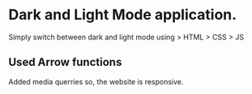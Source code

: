 # Dark and Light Mode application.
 Simply switch between dark and light mode using > HTML > CSS > JS
 ## Used Arrow functions
  Added media querries so, the website is responsive.
  